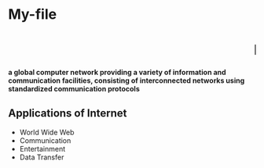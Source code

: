 # My-file
<html>
<head></head>
<body>
    <h1><marquee>INTERNET</marquee></h1>
    <P ALIGN="JUSTIFY"><H4>a global computer network providing a variety of information and communication facilities, consisting of interconnected networks using standardized communication protocols</H4></P>
    <h2>Applications of Internet</h2>
    <ul>
        <li>World Wide Web</li>
        <li>Communication</li>
        <li>Entertainment </li>
        <li> Data Transfer</li>
    </ul>
    
</body>
</html>
